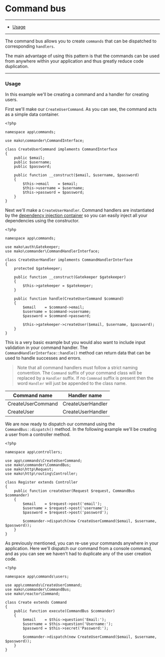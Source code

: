 # Command bus

--------------------------------------------------------

* [Usage](#usage)

--------------------------------------------------------

The command bus allows you to create ```commands``` that can be dispatched to corresponding ```handlers```.

The main advantage of using this pattern is that the commands can be used from anywhere within your application and thus greatly reduce code duplication.

--------------------------------------------------------

<a id="usage"></a>

### Usage

In this example we'll be creating a command and a handler for creating users.

First we'll make our ```CreateUserCommand```. As you can see, the command acts as a simple data container.

	<?php

	namespace app\commands;

	use mako\commander\CommandInterface;

	class CreateUserCommand implements CommandInterface
	{
		public $email;
		public $username;
		public $password;

		public function __construct($email, $username, $password)
		{
			$this->email    = $email;
			$this->username = $username;
			$this->password = $password;
		}
	}

Next we'll make a ```CreateUserHandler```. Command handlers are instantiated by the [dependency injection container](:base_url:/docs/:version:/getting-started:dependency-injection) so you can easily inject all your dependencies using the constructor.


	<?php

	namespace app\commands;

	use mako\auth\Gatekeeper;
	use mako\commander\CommandHandlerInterface;

	class CreateUserHandler implements CommandHandlerInterface
	{
		protected $gatekeeper;

		public function __construct(Gatekeeper $gatekeeper)
		{
			$this->gatekeeper = $gatekeeper;
		}

		public function handle(CreateUserCommand $command)
		{
			$email    = $command->email;
			$username = $command->username;
			$password = $command->password;

			$this->gatekeeper->createUser($email, $username, $password);
		}
	}

This is a very basic example but you would also want to include input validation in your command handler. The ```CommandHandlerInterface::handle()``` method can return data that can be used to handle successes and errors.

> Note that all command handlers must follow a strict naming convention. The ```Command``` suffix of your command class will be replaced by a ```Handler``` suffix. If no ```Commnad``` suffix is present then the word ```Handler``` will just be appended to the class name.
>
| Command name      | Handler name      |
|-------------------|-------------------|
| CreateUserCommand | CreateUserHandler |
| CreateUser        | CreateUserHandler |

We are now ready to dispatch our command using the ```CommandBus::dispatch()``` method. In the following example we'll be creating a user from a controller method.

	<?php

	namespace app\controllers;

	use app\commands\CreateUserCommand;
	use mako\commander\CommandBus;
	use mako\http\Request;
	use mako\http\routing\Controller;

	class Register extends Controller
	{
		public function createUser(Request $request, CommandBus $commander)
		{
			$email    = $request->post('email');
			$username = $request->post('username');
			$password = $request->post('password');

			$commander->dispatch(new CreateUserCommand($email, $username, $password));
		}
	}

As previously mentioned, you can re-use your commands anywhere in your application. Here we'll dispatch our command from a console command, and as you can see we haven't had to duplicate any of the user creation code.

	<?php

	namespace app\commands\users;

	use app\commands\CreateUserCommand;
	use mako\commander\CommandBus;
	use mako\reactor\Command;

	class Create extends Command
	{
	    public function execute(CommandBus $commander)
	    {
	    	$email    = $this->question('Email:');
	    	$username = $this->question('Username:');
	    	$password = $this->secret('Password:');

	        $commander->dispatch(new CreateUserCommand($email, $username, $password));
	    }
	}